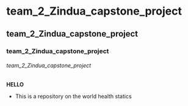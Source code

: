 # team_2_Zindua_capstone_project
## team_2_Zindua_capstone_project
### team_2_Zindua_capstone_project
###### team_2_Zindua_capstone_project

**HELLO**
- This is a repository on the world health statics
